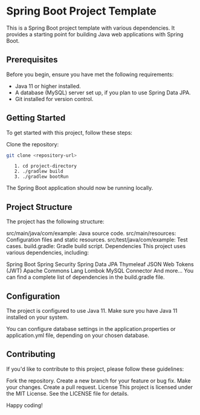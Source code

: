 # Spring Boot Project Template

This is a Spring Boot project template with various dependencies. It provides a starting point for building Java web applications with Spring Boot. 

## Prerequisites

Before you begin, ensure you have met the following requirements:

- Java 11 or higher installed.
- A database (MySQL) server set up, if you plan to use Spring Data JPA.
- Git installed for version control.

## Getting Started

To get started with this project, follow these steps:

 Clone the repository:

   ```bash
   git clone <repository-url>
  ```



```
   1. cd project-directory
   2. ./gradlew build
   3. ./gradlew bootRun
```


  The Spring Boot application should now be running locally.

## Project Structure
The project has the following structure:

src/main/java/com/example: Java source code.
src/main/resources: Configuration files and static resources.
src/test/java/com/example: Test cases.
build.gradle: Gradle build script.
Dependencies
This project uses various dependencies, including:

Spring Boot
Spring Security
Spring Data JPA
Thymeleaf
JSON Web Tokens (JWT)
Apache Commons Lang
Lombok
MySQL Connector
And more...
You can find a complete list of dependencies in the build.gradle file.

## Configuration
The project is configured to use Java 11. Make sure you have Java 11 installed on your system.

You can configure database settings in the application.properties or application.yml file, depending on your chosen database.

## Contributing
If you'd like to contribute to this project, please follow these guidelines:

Fork the repository.
Create a new branch for your feature or bug fix.
Make your changes.
Create a pull request.
License
This project is licensed under the MIT License. See the LICENSE file for details.

Happy coding!
